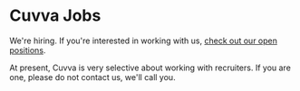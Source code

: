 # Cuvva Jobs

We're hiring. If you're interested in working with us, [check out our open positions](https://cuvva.workable.com/).

At present, Cuvva is very selective about working with recruiters. If you are
one, please do not contact us, we'll call you.
